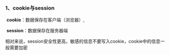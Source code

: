 ### 1、cookie与session

​    **cookie**：数据保存在客户端（浏览器）,	

​    **session**：数据保存在服务器端

​    相对来说，session安全性更高，敏感的信息不要写入cookie，cookie中的信息一般需要加密

